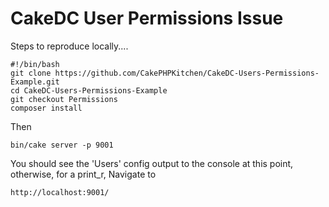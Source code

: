 # CakeDC User Permissions Issue

Steps to reproduce locally....

    #!/bin/bash
    git clone https://github.com/CakePHPKitchen/CakeDC-Users-Permissions-Example.git
    cd CakeDC-Users-Permissions-Example
    git checkout Permissions
    composer install

Then 

    bin/cake server -p 9001

You should see the 'Users' config output to the console at this point, otherwise, for a print_r, Navigate to

    http://localhost:9001/
    
